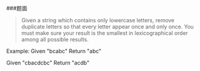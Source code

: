 ###题面
>Given a string which contains only lowercase letters, remove duplicate letters so that every letter appear once and only once. 
>You must make sure your result is the smallest in lexicographical order among all possible results.

Example:
Given "bcabc"
Return "abc"

Given "cbacdcbc"
Return "acdb"
